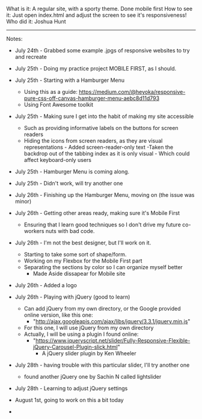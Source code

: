 What is it: A regular site, with a sporty theme. Done mobile first
How to see it: Just open index.html and adjust the screen to see it's responsiveness!
Who did it: Joshua Hunt

-----------------------------------------------------------------------------------
Notes:

- July 24th - Grabbed some example .jpgs of responsive websites to try and recreate

- July 25th - Doing my practice project MOBILE FIRST, as I should.

- July 25th - Starting with a Hamburger Menu

  - Using this as a guide: https://medium.com/@heyoka/responsive-pure-css-off-canvas-hamburger-menu-aebc8d11d793
  - Using Font Awesome toolkit

- July 25th - Making sure I get into the habit of making my site accessible

  - Such as providing informative labels on the buttons for screen readers
  - Hiding the icons from screen readers, as they are visual representations - Added screen-reader-only text
    -Taken the backdrop out of the tabbing index as it is only visual - Which could affect keyboard-only users

- July 25th - Hamburger Menu is coming along.

- July 25th - Didn't work, will try another one

- July 26th - Finishing up the Hamburger Menu, moving on (the issue was minor)

- July 26th - Getting other areas ready, making sure it's Mobile First
    - Ensuring that I learn good techniques so I don't drive my future co-workers nuts with bad code.

- July 26th - I'm not the best designer, but I'll work on it.
    - Starting to take some sort of shape/form.
    - Working on my Flexbox for the Mobile First part
    - Separating the sections by color so I can organize myself better
        - Made Aside dissapear for Mobile site

- July 26th - Added a logo

- July 26th - Playing with jQuery (good to learn)
    - Can add jQuery from my own directory, or the Google provided online version, like this one:
       - "http://ajax.googleapis.com/ajax/libs/jquery/3.3.1/jquery.min.js"
    - For this one, I will use jQuery from my own directory
    - Actually, I will be using a plugin I found online:
        - "https://www.jqueryscript.net/slider/Fully-Responsive-Flexible-jQuery-Carousel-Plugin-slick.html"
            - A jQuery slider plugin by Ken Wheeler

- July 28th - having trouble with this particular slider, I'll try another one
    - found another jQuery one by Sachin N called lightslider

- July 28th - Learning to adjust jQuery settings

- August 1st, going to work on this a bit today

- 